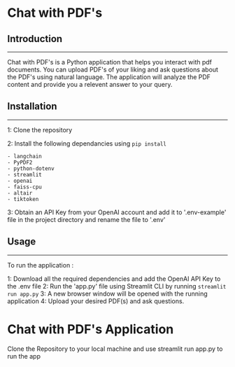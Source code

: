 # Chat with PDF's

## Introduction

---

Chat with PDF's is a Python application that helps you interact with pdf documents. You can upload PDF's of your liking and ask questions about the PDF's using natural language. The application will analyze the PDF content and provide you a relevent answer to your query.

## Installation

---

1: Clone the repository

2: Install the following dependancies using
`
	pip install
	`

    - langchain
    - PyPDF2
    - python-dotenv
    - streamlit
    - openai
    - faiss-cpu
    - altair
    - tiktoken

3: Obtain an API Key from your OpenAI account and add it to '.env-example' file in the project directory and rename the file to '.env'

## Usage

---

To run the application :

1: Download all the required dependencies and add the OpenAI API Key to the .env file
2: Run the 'app.py' file using Streamlit CLI by running
`
	streamlit run app.py
	`
3: A new browser window will be opened with the running application
4: Upload your desired PDF(s) and ask questions.

# Chat with PDF's Application

Clone the Repository to your local machine and use
streamlit run app.py to run the app

